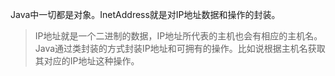 Java中一切都是对象。InetAddress就是对IP地址数据和操作的封装。

> IP地址就是一个二进制的数据，IP地址所代表的主机也会有相应的主机名。Java通过类封装的方式封装IP地址和可拥有的操作。比如说根据主机名获取其对应的IP地址这种操作。


